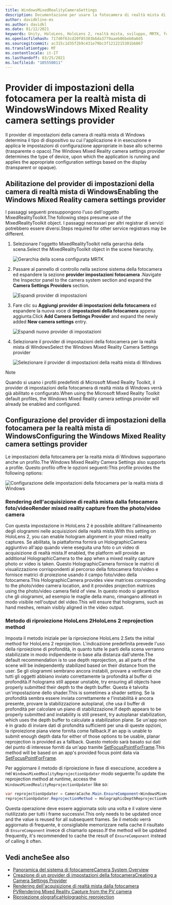 ```yaml
---
title: WindowsMixedRealityCameraSettings
description: Documentazione per usare la fotocamera di realtà mista di Windows in MRTK
author: davidkline-ms
ms.author: davidkl
ms.date: 01/12/2021
keywords: Unity, HoloLens, HoloLens 2, realtà mista, sviluppo, MRTK, fotocamera,
ms.openlocfilehash: 717d0f63cd20f85303b6da3779aaeb06beb0a0d5
ms.sourcegitcommit: ac315c1d35f2b9c431e79bc3f1212215301bb867
ms.translationtype: MT
ms.contentlocale: it-IT
ms.lasthandoff: 03/25/2021
ms.locfileid: "105550011"
---
```

# <a name="windows-mixed-reality-camera-settings-provider"></a><span data-ttu-id="0b296-104">Provider di impostazioni della fotocamera per la realtà mista di Windows</span><span class="sxs-lookup"><span data-stu-id="0b296-104">Windows Mixed Reality camera settings provider</span></span>

<span data-ttu-id="0b296-105">Il provider di impostazioni della camera di realtà mista di Windows determina il tipo di dispositivo su cui l'applicazione è in esecuzione e applica le impostazioni di configurazione appropriate in base allo schermo (trasparente o opaco).</span><span class="sxs-lookup"><span data-stu-id="0b296-105">The Windows Mixed Reality camera settings provider determines the type of device, upon which the application is running and applies the appropriate configuration settings based on the display (transparent or opaque).</span></span>

## <a name="enabling-the-windows-mixed-reality-camera-settings-provider"></a><span data-ttu-id="0b296-106">Abilitazione del provider di impostazioni della camera di realtà mista di Windows</span><span class="sxs-lookup"><span data-stu-id="0b296-106">Enabling the Windows Mixed Reality camera settings provider</span></span>

<span data-ttu-id="0b296-107">I passaggi seguenti presuppongono l'uso dell'oggetto MixedRealityToolkit.</span><span class="sxs-lookup"><span data-stu-id="0b296-107">The following steps presume use of the MixedRealityToolkit object.</span></span> <span data-ttu-id="0b296-108">I passaggi necessari per altri registrar di servizi potrebbero essere diversi.</span><span class="sxs-lookup"><span data-stu-id="0b296-108">Steps required for other service registrars may be different.</span></span>

1. <span data-ttu-id="0b296-109">Selezionare l'oggetto MixedRealityToolkit nella gerarchia della scena.</span><span class="sxs-lookup"><span data-stu-id="0b296-109">Select the MixedRealityToolkit object in the scene hierarchy.</span></span>

    ![Gerarchia della scena configurata MRTK](../images/MRTK_ConfiguredHierarchy.png)

2. <span data-ttu-id="0b296-111">Passare al pannello di controllo nella sezione sistema della fotocamera ed espandere la sezione **provider impostazioni fotocamera** .</span><span class="sxs-lookup"><span data-stu-id="0b296-111">Navigate the Inspector panel to the camera system section and expand the **Camera Settings Providers** section.</span></span>

    ![Espandi provider di impostazioni](../images/camera-system/ExpandProviders.png)

3. <span data-ttu-id="0b296-113">Fare clic su **Aggiungi provider di impostazioni della fotocamera** ed espandere la nuova voce di **impostazioni della fotocamera** appena aggiunta.</span><span class="sxs-lookup"><span data-stu-id="0b296-113">Click **Add Camera Settings Provider** and expand the newly added **New camera settings** entry.</span></span>

    ![Espandi nuovo provider di impostazioni](../images/camera-system/ExpandNewProvider.png)

4. <span data-ttu-id="0b296-115">Selezionare il provider di impostazioni della fotocamera per la realtà mista di Windows</span><span class="sxs-lookup"><span data-stu-id="0b296-115">Select the Windows Mixed Reality Camera Settings provider</span></span>

    ![Selezionare il provider di impostazioni della realtà mista di Windows](../images/camera-system/SelectWindowsMixedRealitySettings.png)

> [!NOTE]
> <span data-ttu-id="0b296-117">Quando si usano i profili predefiniti di Microsoft Mixed Reality Toolkit, il provider di impostazioni della fotocamera di realtà mista di Windows verrà già abilitato e configurato.</span><span class="sxs-lookup"><span data-stu-id="0b296-117">When using the Microsoft Mixed Reality Toolkit default profiles, the Windows Mixed Reality camera settings provider will already be enabled and configured.</span></span>

## <a name="configuring-the-windows-mixed-reality-camera-settings-provider"></a><span data-ttu-id="0b296-118">Configurazione del provider di impostazioni della fotocamera per la realtà mista di Windows</span><span class="sxs-lookup"><span data-stu-id="0b296-118">Configuring the Windows Mixed Reality camera settings provider</span></span>

<span data-ttu-id="0b296-119">Le impostazioni della fotocamera per la realtà mista di Windows supportano anche un profilo.</span><span class="sxs-lookup"><span data-stu-id="0b296-119">The Windows Mixed Reality Camera Settings also supports a profile.</span></span> <span data-ttu-id="0b296-120">Questo profilo offre le opzioni seguenti:</span><span class="sxs-lookup"><span data-stu-id="0b296-120">This profile provides the following options:</span></span>

![Configurazione delle impostazioni della fotocamera per la realtà mista di Windows](../images/camera-system/WMRCameraSettingsProfile.png)

### <a name="render-mixed-reality-capture-from-the-photovideo-camera"></a><span data-ttu-id="0b296-122">Rendering dell'acquisizione di realtà mista dalla fotocamera foto/video</span><span class="sxs-lookup"><span data-stu-id="0b296-122">Render mixed reality capture from the photo/video camera</span></span>

<span data-ttu-id="0b296-123">Con questa impostazione in HoloLens 2 è possibile abilitare l'allineamento degli ologrammi nelle acquisizioni della realtà mista.</span><span class="sxs-lookup"><span data-stu-id="0b296-123">With this setting on HoloLens 2, you can enable hologram alignment in your mixed reality captures.</span></span> <span data-ttu-id="0b296-124">Se abilitata, la piattaforma fornirà un HolographicCamera aggiuntivo all'app quando viene eseguita una foto o un video di acquisizione di realtà mista.</span><span class="sxs-lookup"><span data-stu-id="0b296-124">If enabled, the platform will provide an additional HolographicCamera to the app when a mixed reality capture photo or video is taken.</span></span> <span data-ttu-id="0b296-125">Questo HolographicCamera fornisce le matrici di visualizzazione corrispondenti al percorso della fotocamera foto/video e fornisce matrici di proiezione usando il campo foto/video della fotocamera.</span><span class="sxs-lookup"><span data-stu-id="0b296-125">This HolographicCamera provides view matrices corresponding to the photo/video camera location, and it provides projection matrices using the photo/video camera field of view.</span></span> <span data-ttu-id="0b296-126">In questo modo si garantisce che gli ologrammi, ad esempio le maglie della mano, rimangano allineati in modo visibile nell'output del video.</span><span class="sxs-lookup"><span data-stu-id="0b296-126">This will ensure that holograms, such as hand meshes, remain visibly aligned in the video output.</span></span>

### <a name="hololens-2-reprojection-method"></a><span data-ttu-id="0b296-127">Metodo di riproiezione HoloLens 2</span><span class="sxs-lookup"><span data-stu-id="0b296-127">HoloLens 2 reprojection method</span></span>

<span data-ttu-id="0b296-128">Imposta il metodo iniziale per la riproiezione HoloLens 2.</span><span class="sxs-lookup"><span data-stu-id="0b296-128">Sets the initial method for HoloLens 2 reprojection.</span></span> <span data-ttu-id="0b296-129">L'indicazione predefinita prevede l'uso della riproiezione di profondità, in quanto tutte le parti della scena verranno stabilizzate in modo indipendente in base alla distanza dall'utente.</span><span class="sxs-lookup"><span data-stu-id="0b296-129">The default recommendation is to use depth reprojection, as all parts of the scene will be independently stabilized based on their distance from the user.</span></span> <span data-ttu-id="0b296-130">Se gli ologrammi sembrano ancora instabili, provare a verificare che tutti gli oggetti abbiano inviato correttamente la profondità al buffer di profondità.</span><span class="sxs-lookup"><span data-stu-id="0b296-130">If holograms still appear unstable, try ensuring all objects have properly submitted their depth to the depth buffer.</span></span> <span data-ttu-id="0b296-131">Questa è talvolta un'impostazione dello shader.</span><span class="sxs-lookup"><span data-stu-id="0b296-131">This is sometimes a shader setting.</span></span> <span data-ttu-id="0b296-132">Se la profondità sembra essere inviata correttamente e l'instabilità è ancora presente, provare la stabilizzazione autoplanal, che usa il buffer di profondità per calcolare un piano di stabilizzazione.</span><span class="sxs-lookup"><span data-stu-id="0b296-132">If depth appears to be properly submitted and instability is still present, try autoplanar stabilization, which uses the depth buffer to calculate a stabilization plane.</span></span> <span data-ttu-id="0b296-133">Se un'app non è in grado di inviare dati di profondità sufficienti per una di queste opzioni, la riproiezione piana viene fornita come fallback.</span><span class="sxs-lookup"><span data-stu-id="0b296-133">If an app is unable to submit enough depth data for either of those options to be usable, planar reprojection is provided as a fallback.</span></span> <span data-ttu-id="0b296-134">Questo metodo sarà basato sui dati del punto di interesse forniti da un'app tramite [SetFocusPointForFrame](https://docs.unity3d.com/ScriptReference/XR.WSA.HolographicSettings.SetFocusPointForFrame.html).</span><span class="sxs-lookup"><span data-stu-id="0b296-134">This method will be based on an app's provided focus point data via [SetFocusPointForFrame](https://docs.unity3d.com/ScriptReference/XR.WSA.HolographicSettings.SetFocusPointForFrame.html).</span></span>

<span data-ttu-id="0b296-135">Per aggiornare il metodo di riproiezione in fase di esecuzione, accedere a nel `WindowsMixedRealityReprojectionUpdater` modo seguente:</span><span class="sxs-lookup"><span data-stu-id="0b296-135">To update the reprojection method at runtime, access the `WindowsMixedRealityReprojectionUpdater` like so:</span></span>

```c#
var reprojectionUpdater = CameraCache.Main.EnsureComponent<WindowsMixedRealityReprojectionUpdater>();
reprojectionUpdater.ReprojectionMethod = HolographicDepthReprojectionMethod.AutoPlanar;
```

<span data-ttu-id="0b296-136">Questa operazione deve essere aggiornata solo una volta e il valore viene riutilizzato per tutti i frame successivi.</span><span class="sxs-lookup"><span data-stu-id="0b296-136">This only needs to be updated once and the value is reused for all subsequent frames.</span></span> <span data-ttu-id="0b296-137">Se il metodo verrà aggiornato di frequente, è consigliabile memorizzare nella cache il risultato di `EnsureComponent` invece di chiamarlo spesso.</span><span class="sxs-lookup"><span data-stu-id="0b296-137">If the method will be updated frequently, it's recommended to cache the result of `EnsureComponent` instead of calling it often.</span></span>

## <a name="see-also"></a><span data-ttu-id="0b296-138">Vedi anche</span><span class="sxs-lookup"><span data-stu-id="0b296-138">See also</span></span>

- [<span data-ttu-id="0b296-139">Panoramica del sistema di fotocamere</span><span class="sxs-lookup"><span data-stu-id="0b296-139">Camera System Overview</span></span>](camera-system-overview.md)
- [<span data-ttu-id="0b296-140">Creazione di un provider di impostazioni della fotocamera</span><span class="sxs-lookup"><span data-stu-id="0b296-140">Creating a Camera Settings Provider</span></span>](create-settings-provider.md)
- [<span data-ttu-id="0b296-141">Rendering dell'acquisizione di realtà mista dalla fotocamera PV</span><span class="sxs-lookup"><span data-stu-id="0b296-141">Rendering Mixed Reality Capture from the PV camera</span></span>](/windows/mixed-reality/mixed-reality-capture-for-developers#render-from-the-pv-camera-opt-in)
- [<span data-ttu-id="0b296-142">Riproiezione olografica</span><span class="sxs-lookup"><span data-stu-id="0b296-142">Holographic reprojection</span></span>](/windows/mixed-reality/hologram-stability#reprojection)
